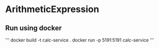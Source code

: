 # ArithmeticExpression


## Run using docker
'''
docker build -t calc-service .
docker run -p 5191:5191 calc-service
'''